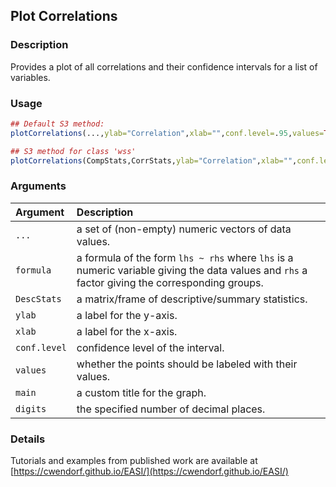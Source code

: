 ## Plot Correlations

### Description

Provides a plot of all correlations and their confidence intervals for a list of variables.

### Usage

```r
## Default S3 method:
plotCorrelations(...,ylab="Correlation",xlab="",conf.level=.95,values=TRUE,main=NULL,digits=3)

## S3 method for class 'wss'
plotCorrelations(CompStats,CorrStats,ylab="Correlation",xlab="",conf.level=.95,values=TRUE,main=NULL,digits=3)
```

### Arguments

Argument | Description
:-- | :--
```...``` | a set of (non-empty) numeric vectors of data values.
```formula``` | a formula of the form `lhs ~ rhs` where `lhs` is a numeric variable giving the data values and `rhs` a factor giving the corresponding groups.
```DescStats``` | a matrix/frame of descriptive/summary statistics.
```ylab``` | a label for the y-axis.
```xlab``` | a label for the x-axis.
```conf.level``` | confidence level of the interval.
```values``` | whether the points should be labeled with their values.
```main``` | a custom title for the graph.
```digits``` | the specified number of decimal places.

### Details

Tutorials and examples from published work are available at [https://cwendorf.github.io/EASI/](https://cwendorf.github.io/EASI/) 
